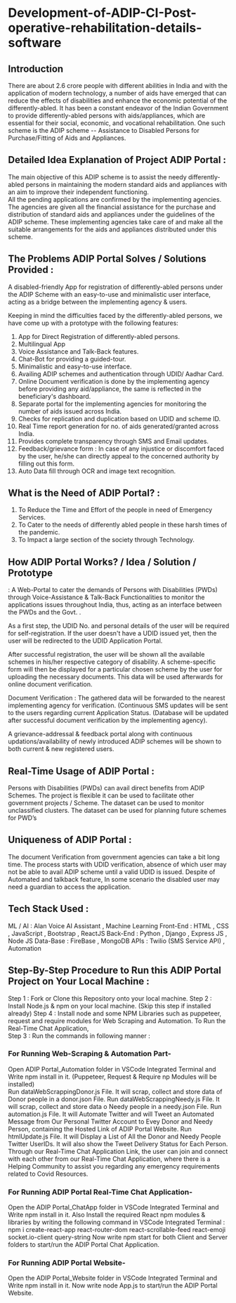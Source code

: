# Development-of-ADIP-CI-Post-operative-rehabilitation-details-software
## Introduction 
There are about 2.6 crore people with different abilities in India and with the application of modern technology, a number of aids have emerged that can reduce the effects of disabilities and enhance the economic potential of the differently-abled.
It has been a constant endeavor of the Indian Government to provide differently-abled persons with aids/appliances, which are essential for their social, economic, and vocational rehabilitation.
One such scheme is the ADIP scheme -- Assistance to Disabled Persons for Purchase/Fitting of Aids and Appliances.


## Detailed Idea Explanation of Project ADIP Portal : 
The main objective of this ADIP scheme is to assist the needy differently-abled persons in maintaining the modern standard aids and appliances with an aim to improve their independent functioning.  
All the pending applications are confirmed by the implementing agencies. The agencies are given all the financial assistance for the purchase and distribution of standard aids and appliances under the guidelines of the ADIP scheme. These implementing agencies take care of and make all the suitable arrangements for the aids and appliances distributed under this scheme.


## The Problems ADIP Portal Solves / Solutions Provided :
A disabled-friendly App for registration of differently-abled persons under the ADIP Scheme with an easy-to-use and minimalistic user interface, acting as a bridge between the implementing agency & users.

Keeping in mind the difficulties faced by the differently-abled persons, we have come up with a prototype with the following features:

1) App for Direct Registration of differently-abled persons.
2) Multilingual App
3) Voice Assistance and Talk-Back features.
5) Chat-Bot for providing a guided-tour.
4) Minimalistic and easy-to-use interface.
6) Availing ADIP schemes and authentication through UDID/ Aadhar Card.
7) Online Document verification is done by the implementing agency before providing any aid/appliance, the same is reflected in the beneficiary's dashboard.
8) Separate portal for the implementing agencies for monitoring the number of aids issued across India.
9) Checks for replication and duplication based on UDID and scheme ID.
10) Real Time report generation for no. of aids generated/granted across India.
11) Provides complete transparency through SMS and Email updates.
12) Feedback/grievance form : In case of any injustice or discomfort faced by the user, he/she can directly appeal to the concerned authority by filling out this form.
13) Auto Data fill through OCR and image text recognition.

## What is the Need of ADIP Portal? :
1. To Reduce the Time and Effort of the people in need of Emergency Services.<br/>
2. To Cater to the needs of differently abled people in these harsh times of the pandemic.<br/>
3. To Impact a large section of the society through Technology.<br/>
               
## How ADIP Portal Works? / Idea / Solution / Prototype
: 
A Web-Portal to cater the demands of Persons with Disabilities (PWDs) through Voice-Assistance & Talk-Back Functionalities to monitor the applications issues throughout India, thus, acting as an interface between the PWDs and the Govt. .

As a first step, the UDID No. and personal details of the user will be required for self-registration. If the user doesn't have a UDID issued yet, then the user will be redirected to the UDID Application Portal.

After successful registration, the user will be shown all the available schemes in his/her respective category of disability. A scheme-specific form will then be displayed for a particular chosen scheme by the user for uploading the necessary documents. This data will be used afterwards for online document verification. 

Document Verification : The gathered data will be forwarded to the nearest implementing agency for verification. (Continuous SMS updates will be sent to the users regarding current Application Status. (Database will be updated after successful document verification by the implementing agency).

A grievance-addressal & feedback portal along with continuous updations/availability of newly introduced ADIP schemes will be shown to both current & new registered users.


## Real-Time Usage of ADIP Portal :
Persons with Disabilities (PWDs) can avail direct benefits from ADIP Schemes.
The project is flexible it can be used to facilitate other government projects / Scheme.
The dataset can be used to monitor unclassified clusters.
The dataset can be used for planning future schemes for PWD’s


## Uniqueness of ADIP Portal :
The document Verification from government agencies can take a bit long time.
The process starts with UDID verification, absence of which user may not be able to avail ADIP scheme until a valid UDID is issued.
Despite of Automated and talkback feature, In some scenario the disabled user may need a guardian to access the application. 



## Tech Stack Used : 
ML / AI : Alan Voice AI Assistant , Machine Learning
Front-End : HTML , CSS , JavaScript , Bootstrap , ReactJS
Back-End : Python , Django , Express JS , Node JS
Data-Base : FireBase , MongoDB
APIs : Twilio (SMS Service API) , Automation




## Step-By-Step Procedure to Run this ADIP Portal Project on Your Local Machine : 
Step 1 : Fork or Clone this Repository onto your local machine.
Step 2 : Install Node.js & npm on your local machine. (Skip this step if installed already)
Step 4 : Install node and some NPM Libraries such as puppeteer, request and require modules for Web Scraping and Automation. To Run the Real-Time Chat Application,  
Step 3 : Run the commands in following manner : 
### For Running Web-Scraping & Automation Part-
Open ADIP Portal_Automation folder in VSCode Integrated Terminal and Write npm install in it. (Puppeteer, Request & Require np Modules will be installed)</br>
Run dataWebScrappingDonor.js File. It will scrap, collect and store data of Donor people in a donor.json File. 
Run dataWebScrappingNeedy.js File. It will scrap, collect and store data o Needy people in a needy.json File.
Run automation.js File. It will Automate Twitter and will Tweet an Automated Message from Our Personal Twitter Account to Evey Donor and Needy Person, containing the Hosted Link of ADIP Portal Website.
Run htmlUpdate.js File. It will Display a List of All the Donor and Needy People Twitter UserIDs. It will also show the Tweet Delivery Status for Each Person. Through our Real-Time Chat Application Link, the user can join and connect with each other from our Real-Time Chat Application, where there is a Helping Community to assist you regarding any emergency requirements related to Covid Resources.
### For Running ADIP Portal Real-Time Chat Application-
Open the ADIP Portal_ChatApp folder in VSCode Integrated Terminal and Write npm install in it.
Also Install the required React npm modules & libraries by writing the following command in VSCode Integrated Terminal :
        npm i create-react-app react-router-dom react-scrollable-feed react-emoji socket.io-client query-string
Now write npm start for both Client and Server folders to start/run the ADIP Portal Chat Application.
### For Running ADIP Portal Website-
Open the ADIP Portal_Website folder in VSCode Integrated Terminal and Write npm install in it.
Now write node App.js to start/run the ADIP Portal Website.
